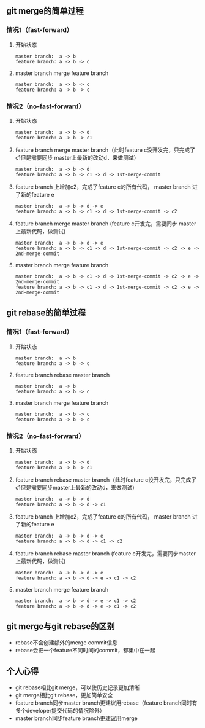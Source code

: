 ## git merge的简单过程
### 情况1（fast-forward）
1. 开始状态
   ```
   master branch:  a -> b
   feature branch: a -> b -> c
   ```
2. master branch merge feature branch
   ```
   master branch:  a -> b -> c
   feature branch: a -> b -> c
   ```
### 情况2（no-fast-forward）
1. 开始状态
   ```
   master branch:  a -> b -> d
   feature branch: a -> b -> c1
   ```
2. feature branch merge master branch（此时feature c没开发完，只完成了c1但是需要同步 master上最新的改动d，来做测试）
   ```
   master branch:  a -> b -> d
   feature branch: a -> b -> c1 -> d -> 1st-merge-commit
   ```
3. feature branch 上增加c2，完成了feature c的所有代码， master branch 进了新的feature e
   ```
   master branch:  a -> b -> d -> e
   feature branch: a -> b -> c1 -> d -> 1st-merge-commit -> c2
   ```
4. feature branch merge master branch (feature c开发完，需要同步 master上最新代码，做测试)
   ```
   master branch:  a -> b -> d -> e
   feature branch: a -> b -> c1 -> d -> 1st-merge-commit -> c2 -> e -> 2nd-merge-commit
   ```
5. master branch merge feature branch
   ```
   master branch:  a -> b -> c1 -> d -> 1st-merge-commit -> c2 -> e -> 2nd-merge-commit
   feature branch: a -> b -> c1 -> d -> 1st-merge-commit -> c2 -> e -> 2nd-merge-commit
   ```
## git rebase的简单过程
### 情况1（fast-forward）
1. 开始状态
   ```
   master branch:  a -> b
   feature branch: a -> b -> c
   ```
2. feature branch rebase master branch
   ```
   master branch:  a -> b
   feature branch: a -> b -> c
   ```
3. master branch merge feature branch
   ```
   master branch:  a -> b -> c
   feature branch: a -> b -> c
   ```
### 情况2（no-fast-forward）
1. 开始状态
   ```
   master branch:  a -> b -> d
   feature branch: a -> b -> c1
   ```
2. feature branch rebase master branch（此时feature c没开发完，只完成了c1但是需要同步master上最新的改动d，来做测试）
   ```
   master branch:  a -> b -> d
   feature branch: a -> b -> d -> c1
   ```
3. feature branch 上增加c2，完成了feature c的所有代码， master branch 进了新的feature e
   ```
   master branch:  a -> b -> d -> e
   feature branch: a -> b -> d -> c1 -> c2
   ```
4. feature branch rebase master branch (feature c开发完，需要同步master上最新代码，做测试)
   ```
   master branch:  a -> b -> d -> e
   feature branch: a -> b -> d -> e -> c1 -> c2
   ```
5. master branch merge feature branch
   ```
   master branch:  a -> b -> d -> e -> c1 -> c2
   feature branch: a -> b -> d -> e -> c1 -> c2
   ```
## git merge与git rebase的区别
- rebase不会创建额外的merge commit信息
- rebase会把一个feature不同时间的commit，都集中在一起
## 个人心得
- git rebase相比git merge，可以使历史记录更加清晰
- git merge相比git rebase，更加简单安全
- feature branch同步master branch更建议用rebase（feature branch同时有多个developer提交代码的情况除外）
- master branch同步feature branch更建议用merge